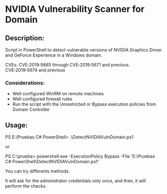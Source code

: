 # NVIDIA Vulnerability Scanner for Domain

## Description: 

Script in PowerShell to detect vulnerable versions of NVIDIA Graphics Driver and GeForce Experience in a Windows domain. 

CVEs: CVE‑2019‑5665 through CVE‑2019‑5671 and previous. CVE‑2019‑5674 and previous

### Considerations: 

- Well configured WinRM on remote machines
- Well configured firewall rules
- Run the script with the Unrestricted or Bypass execution policies from Domain Controller


## Usage: 

PS E:\Pruebas C# PowerShell> .\DetectNVIDIAVulnDomain.ps1

or

PS C:\prueba> powershell.exe -ExecutionPolicy Bypass -File 'E:\Pruebas C# PowerShell\DetectNVIDIAVulnDomain.ps1'

You can try differents methods.

It will ask for the administrator credentials only once, and then, it will perform the checks.
